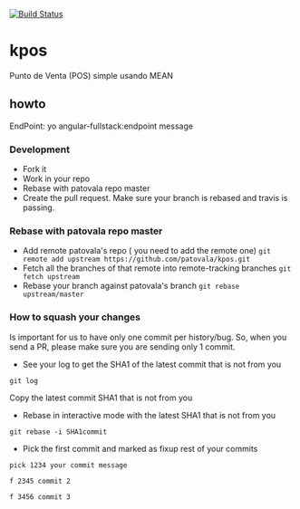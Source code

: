 [![Build Status](https://travis-ci.org/patovala/kpos.svg?branch=master)](https://travis-ci.org/patovala/kpos)
# kpos
Punto de Venta (POS) simple usando MEAN

## howto
  EndPoint:
  yo angular-fullstack:endpoint message

### Development

- Fork it
- Work in your repo
- Rebase with patovala repo master
- Create the pull request. Make sure your branch is rebased and travis is passing.

### Rebase with patovala repo master

- Add remote patovala's repo ( you need to add the remote one)
`git remote add upstream https://github.com/patovala/kpos.git`
- Fetch all the branches of that remote into remote-tracking branches
`git fetch upstream`
- Rebase your branch against patovala's branch
`git rebase upstream/master`

### How to squash your changes

Is important for us to have only one commit per history/bug. So, when you
send a PR, please make sure you are sending only 1 commit.

- See your log to get the SHA1 of the latest commit that is not from you

`git log`

Copy the latest commit SHA1 that is not from you

- Rebase in interactive mode with the latest SHA1 that is not from you

`git rebase -i SHA1commit`

- Pick the first commit and marked as fixup rest of your commits

```
pick 1234 your commit message

f 2345 commit 2

f 3456 commit 3
```
